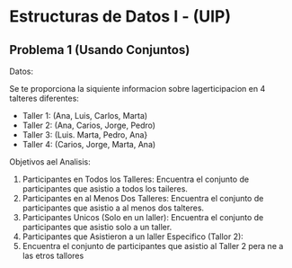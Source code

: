 # Estructuras de Datos I - (UIP)

## Problema 1 (Usando Conjuntos)

Datos:

Se te proporciona la siquiente informacion sobre lagerticipacion en 4 talteres diferentes:

- Taller 1: (Ana, Luis, Carlos, Marta)
- Taller 2: (Ana, Carios, Jorge, Pedro)
- Taller 3: (Luis. Marta, Pedro, Ana}
- Taller 4: (Carios, Jorge, Marta, Ana)

Objetivos ael Analisis:

1. Participantes en Todos los Talleres: Encuentra el conjunto de participantes que asistio a todos los taileres.
2. Participantes en al Menos Dos Talleres: Encuentra el conjunto de participantes que asistio a al menos dos talteres.
3. Participantes Unicos (Solo en un laller): Encuentra el conjunto de participantes que asistio solo a un taller.
4. Participantes que Asistieron a un laller Especifico (Tallor 2):
5. Encuentra el conjunto de participantes que asistio al Taller 2 pera ne a las etros tallores
